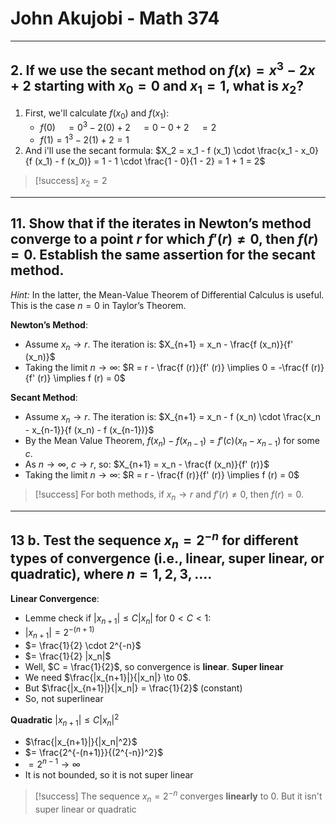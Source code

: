 # John Akujobi - Math 374


---
## 2. If we use the secant method on $f(x) = x^3 - 2x + 2$   starting with $x_0 = 0$ and $x_1 = 1$, what is $x_2$?
1. First, we'll calculate $f (x_0)$ and $f (x_1)$:
   - $f (0) \quad = 0^3 - 2 (0) + 2  \quad  =0-0+2 \quad= 2$
   - $f (1) = 1^3 - 2 (1) + 2 = 1$
2. And i'll use the secant formula:
   $X_2 = x_1 - f (x_1) \cdot \frac{x_1 - x_0}{f (x_1) - f (x_0)} = 1 - 1 \cdot \frac{1 - 0}{1 - 2} = 1 + 1 = 2$

> [!success]
> $x_2 = {2}$

---
## 11. Show that if the iterates in Newton’s method converge to a point $r$ for which $f'(r) \neq 0$, then $f(r) = 0$.  Establish the same assertion for the secant method.  

*Hint:* In the latter, the Mean-Value Theorem of Differential Calculus is useful.  
This is the case $n = 0$ in Taylor’s Theorem.

**Newton’s Method**:
- Assume $x_n \to r$. The iteration is:
  $X_{n+1} = x_n - \frac{f (x_n)}{f' (x_n)}$
- Taking the limit $n \to \infty$:
  $R = r - \frac{f (r)}{f' (r)} \implies 0 = -\frac{f (r)}{f' (r)} \implies f (r) = 0$

**Secant Method**:
- Assume $x_n \to r$. The iteration is:
  $X_{n+1} = x_n - f (x_n) \cdot \frac{x_n - x_{n-1}}{f (x_n) - f (x_{n-1})}$
- By the Mean Value Theorem, $f (x_n) - f (x_{n-1}) = f' (c)(x_n - x_{n-1})$ for some $c$.
- As $n \to \infty$, $c \to r$, so:
  $X_{n+1} = x_n - \frac{f (x_n)}{f' (r)}$
- Taking the limit $n \to \infty$:
  $R = r - \frac{f (r)}{f' (r)} \implies f (r) = 0$

> [!success]
> For both methods, if $x_n \to r$ and $f' (r) \neq 0$, then $f (r) = 0$.

---
## 13 b. Test the sequence  $x_n = 2^{-n}$ for different types of convergence (i.e., linear, super linear, or quadratic), where $n = 1, 2, 3, \dots$.

**Linear Convergence**:
- Lemme check if $|x_{n+1}| \leq C |x_n|$ for $0 < C < 1$:
- $|x_{n+1}| = 2^{-(n+1)}$
- $= \frac{1}{2} \cdot 2^{-n}$
- $= \frac{1}{2} |x_n|$
- Well, $C = \frac{1}{2}$, so convergence is **linear**.
**Super linear**
- We need $\frac{|x_{n+1}|}{|x_n|} \to 0$.
- But $\frac{|x_{n+1}|}{|x_n|} = \frac{1}{2}$ (constant)
- So, not superlinear

**Quadratic**
 $|x_{n+1}| \leq C |x_n|^2$
 - $\frac{|x_{n+1}|}{|x_n|^2}$
 - $= \frac{2^{-(n+1)}}{(2^{-n})^2}$
 - $= 2^{n-1} \to \infty \quad$
 - It is not bounded, so it is not super linear

> [!success]
> The sequence $x_n = 2^{-n}$ converges **linearly** to 0.
> But it isn't super linear or quadratic


